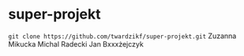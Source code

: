 # super-projekt

```git clone https://github.com/twardzikf/super-projekt.git```
    Zuzanna Mikucka
    Michal Radecki
    Jan Bxxxżejczyk
